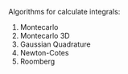 Algorithms for calculate integrals:
<ol>
  <li>Montecarlo</li>
  <li>Montecarlo 3D</li>
  <li>Gaussian Quadrature</li>
  <li>Newton-Cotes</li>
  <li>Roomberg</li>
</ol>
